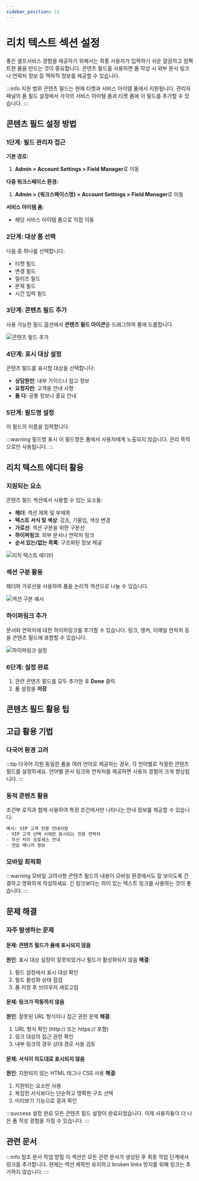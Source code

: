 ```yaml
---
sidebar_position: 12
---
```


# 리치 텍스트 섹션 설정

좋은 셀프서비스 경험을 제공하기 위해서는 최종 사용자가 입력하기 쉬운 깔끔하고 컴팩트한 폼을 만드는 것이 중요합니다. 콘텐츠 필드를 사용하면 폼 작성 시 외부 문서 링크나 연락처 정보 등 맥락적 정보를 제공할 수 있습니다.

:::info 지원 범위
콘텐츠 필드는 현재 티켓과 서비스 아이템 폼에서 지원됩니다. 관리자 패널의 폼 필드 설정에서 각각의 서비스 아이템 폼과 티켓 폼에 이 필드를 추가할 수 있습니다.
:::

## 콘텐츠 필드 설정 방법

### 1단계: 필드 관리자 접근

**기본 경로:**
1. **Admin > Account Settings > Field Manager**로 이동

**다중 워크스페이스 환경:**
1. **Admin > &#123;워크스페이스명&#125; > Account Settings > Field Manager**로 이동

**서비스 아이템 폼:**
- 해당 서비스 아이템 폼으로 직접 이동

### 2단계: 대상 폼 선택

다음 중 하나를 선택합니다:
- 티켓 필드
- 변경 필드  
- 릴리즈 필드
- 문제 필드
- 시간 입력 필드

### 3단계: 콘텐츠 필드 추가

사용 가능한 필드 옵션에서 **콘텐츠 필드 아이콘**을 드래그하여 폼에 드롭합니다.

![콘텐츠 필드 추가](https://s3.amazonaws.com/cdn.freshdesk.com/data/helpdesk/attachments/production/50002096820/original/IYeovLNsGB5Ludows6e3IvVZwlLs3LRh8A.png?1606287981)

### 4단계: 표시 대상 설정

콘텐츠 필드를 표시할 대상을 선택합니다:
- **상담원만**: 내부 가이드나 참고 정보
- **요청자만**: 고객용 안내 사항
- **둘 다**: 공통 정보나 중요 안내

### 5단계: 필드명 설정

이 필드의 이름을 입력합니다.

:::warning 필드명 표시
이 필드명은 폼에서 사용자에게 노출되지 않습니다. 관리 목적으로만 사용됩니다.
:::

## 리치 텍스트 에디터 활용

### 지원되는 요소

콘텐츠 필드 섹션에서 사용할 수 있는 요소들:

- **헤더**: 섹션 제목 및 부제목
- **텍스트 서식 및 색상**: 강조, 기울임, 색상 변경
- **가로선**: 섹션 구분을 위한 구분선
- **하이퍼링크**: 외부 문서나 연락처 링크
- **순서 있는/없는 목록**: 구조화된 정보 제공

![리치 텍스트 에디터](https://s3.amazonaws.com/cdn.freshdesk.com/data/helpdesk/attachments/production/50007039064/original/CxRj3o_lqSF08zimlxaolc-2g6GbqlEE-Q.png?1669781526)

### 섹션 구분 활용

헤더와 가로선을 사용하여 폼을 논리적 섹션으로 나눌 수 있습니다.

![섹션 구분 예시](https://s3.amazonaws.com/cdn.freshdesk.com/data/helpdesk/attachments/production/50002096832/original/xXra_ujnLf-yLT25IDzZxOUPONd0vRQuNw.png?1606288142)

### 하이퍼링크 추가

문서와 연락처에 대한 하이퍼링크를 추가할 수 있습니다. 링크, 앵커, 이메일 연락처 등을 콘텐츠 필드에 포함할 수 있습니다.

![하이퍼링크 설정](https://s3.amazonaws.com/cdn.freshdesk.com/data/helpdesk/attachments/production/50002096836/original/pT6xfeBxbEkb3yg1BC6iXgM3bFbtez4Y0g.png?1606288199)

### 6단계: 설정 완료

1. 관련 콘텐츠 필드를 모두 추가한 후 **Done** 클릭
2. 폼 설정을 **저장**

## 콘텐츠 필드 활용 팁

## 고급 활용 기법

### 다국어 환경 고려

:::tip 다국어 지원
동일한 폼을 여러 언어로 제공하는 경우, 각 언어별로 적절한 콘텐츠 필드를 설정하세요. 언어별 문서 링크와 연락처를 제공하면 사용자 경험이 크게 향상됩니다.
:::

### 동적 콘텐츠 활용

조건부 로직과 함께 사용하여 특정 조건에서만 나타나는 안내 정보를 제공할 수 있습니다:

```markdown
예시: VIP 고객 전용 안내사항
- VIP 고객 선택 시에만 표시되는 전용 연락처
- 우선 처리 프로세스 안내
- 전담 매니저 정보
```

### 모바일 최적화

:::warning 모바일 고려사항
콘텐츠 필드의 내용이 모바일 환경에서도 잘 보이도록 간결하고 명확하게 작성하세요. 긴 링크보다는 의미 있는 텍스트 링크를 사용하는 것이 좋습니다.
:::

## 문제 해결

### 자주 발생하는 문제

#### 문제: 콘텐츠 필드가 폼에 표시되지 않음
**원인**: 표시 대상 설정이 잘못되었거나 필드가 활성화되지 않음
**해결**: 
1. 필드 설정에서 표시 대상 확인
2. 필드 활성화 상태 점검
3. 폼 저장 후 브라우저 새로고침

#### 문제: 링크가 작동하지 않음
**원인**: 잘못된 URL 형식이나 접근 권한 문제
**해결**:
1. URL 형식 확인 (http:// 또는 https:// 포함)
2. 링크 대상의 접근 권한 확인
3. 내부 링크의 경우 상대 경로 사용 검토

#### 문제: 서식이 의도대로 표시되지 않음
**원인**: 지원되지 않는 HTML 태그나 CSS 사용
**해결**:
1. 지원되는 요소만 사용
2. 복잡한 서식보다는 단순하고 명확한 구조 선택
3. 미리보기 기능으로 결과 확인

:::success 설정 완료
모든 콘텐츠 필드 설정이 완료되었습니다. 이제 사용자들이 더 나은 폼 작성 경험을 가질 수 있습니다.
:::

## 관련 문서

:::info 참조 문서 작업 방침
이 섹션은 모든 관련 문서가 생성된 후 최종 작업 단계에서 링크를 추가합니다.
현재는 섹션 제목만 유지하고 broken links 방지를 위해 링크는 추가하지 않습니다.
:::

<!-- 최종 작업 시 아래 형태로 추가:
- [티켓 양식 커스터마이징](./ticket-form-customization)
- [동적 섹션 활용 가이드](./dynamic-sections)
- [사용자 정의 필드 생성](./creating-custom-fields)
-->
